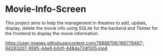 # Movie-Info-Screen
This project aims to help the management in theatres to add, update, display, delete the movie info using SQLite for the backend and Tkinter for the frontend to display the movie information.

https://user-images.githubusercontent.com/78888706/166779487-94283207-9595-44e6-b0d1-4484a72df305.mp4
